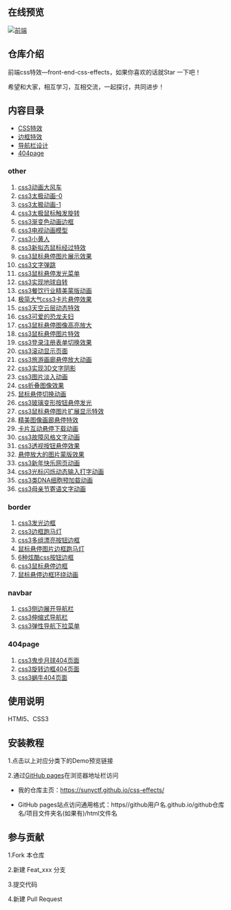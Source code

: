 ## 在线预览

[![前端](https://raw.githubusercontent.com/sunyctf/css-effects/main/images/qcode.gif "前端")](https://sunyctf.github.io/css-effects/)

## 仓库介绍

前端css特效—front-end-css-effects，如果你喜欢的话就Star 一下吧！

希望和大家，相互学习，互相交流，一起探讨，共同进步！

## 内容目录

- [CSS特效](#other)
- [边框特效](#border)
- [导航栏设计](#navbar)
- [404page](#404page)

### other

1. [css3动画大风车](https://sunyctf.github.io/css-effects/other/css3动画大风车.html)
2. [css3太极动画-0](https://sunyctf.github.io/css-effects/other/css3太极动画-0.html)
3. [css3太极动画-1](https://sunyctf.github.io/css-effects/other/css3太极动画-1.html)
4. [css3太极鼠标触发旋转](https://sunyctf.github.io/css-effects/other/css3太极鼠标触发旋转.html)
5. [css3渐变色动画边框](https://sunyctf.github.io/css-effects/other/css3渐变色动画边框.html)
6. [css3电视动画模型](https://sunyctf.github.io/css-effects/other/css3电视动画模型.html)
7. [css3小黄人](https://sunyctf.github.io/css-effects/other/css3小黄人.html)
8. [css3新拟态鼠标经过特效](https://sunyctf.github.io/css-effects/other/css3新拟态鼠标经过特效/index.html)
9. [css3鼠标悬停图片展示效果](https://sunyctf.github.io/css-effects/other/css3鼠标悬停图片展示效果/index.html)
10. [css3文字弹跳](https://sunyctf.github.io/css-effects/other/css3文字弹跳/index.html)
11. [css3鼠标悬停发光菜单](https://sunyctf.github.io/css-effects/other/css3鼠标悬停发光菜单/index.html)
12. [css3实现地球自转](https://sunyctf.github.io/css-effects/other/css3实现地球自转/index.html)
13. [css3餐饮行业精美蒙版动画](https://sunyctf.github.io/css-effects/other/css3餐饮行业精美蒙版动画/index.html)
14. [极简大气css3卡片悬停效果](https://sunyctf.gitee.io/css-effects/other/css3卡片悬停效果/index.html)
15. [css3天空云层动态特效](https://sunyctf.github.io/css-effects/other/css3天空云层动态特效/index.html)
16. [css3可爱的恐龙夫妇](https://sunyctf.github.io/css-effects/other/css3可爱的恐龙夫妇/index.html)
17. [css3鼠标悬停图像高亮放大](https://sunyctf.gitee.io/css-effects/other/css3鼠标悬停图像高亮放大/index.html)
18. [css3鼠标悬停图片特效](https://sunyctf.github.io/css-effects/other/css3鼠标悬停图片特效/index.html)
19. [css3登录注册表单切换效果](https://sunyctf.github.io/front-end-demos/css-effects/other/css3登录注册表单切换效果/index.html)
20. [css3滚动显示页面](https://sunyctf.github.io/css-effects/other/css3滚动显示页面/index.html)
21. [css3旅游画廊悬停放大动画](https://sunyctf.github.io/css-effects/other/css3旅游画廊悬停放大动画/index.html)
22. [css3实现3D文字阴影](https://sunyctf.github.io/css-effects/other/css33D文字阴影/index.html)
23. [css3图片淡入动画](https://sunyctf.github.io/css-effects/other/css3图片淡入动画/index.html)
24. [css折叠图像效果](https://sunyctf.github.io/css-effects/other/css3折叠图像/index.html)
25. [鼠标悬停切换动画](https://sunyctf.github.io/css-effects/other/鼠标悬停切换动画/index.html)
26. [css3玻璃变形按钮悬停发光](https://sunyctf.github.io/css-effects/other/css3玻璃变形按钮悬停发光/index.html)
27. [css3鼠标悬停图片扩展显示特效](https://sunyctf.github.io/css-effects/other/css3鼠标悬停图片扩展显示特效/index.html)
28. [精美图像画廊悬停特效](https://sunyctf.github.io/css-effects/other/精美图像画廊悬停特效/index.html)
29. [卡片互动悬停下载动画](https://sunyctf.github.io/css-effects/other/卡片互动悬停下载动画/index.html)
31. [css3故障风格文字动画](https://sunyctf.github.io/css-effects/css3故障风格文字动画/index.html)
32. [css3透视按钮悬停效果](https://sunyctf.github.io/css-effects/other/css3透视按钮悬停效果/index.html)
38. [悬停放大的图片蒙版效果](https://sunyctf.github.io/css-effects/other/悬停放大的图片蒙版效果/index.html)
38. [css3新年快乐网页动画](https://sunyctf.github.io/css-effects/other/css3新年快乐网页动画/index.html)
38. [css3光标闪烁动态输入打字动画](https://sunyctf.github.io/css-effects/other/css3光标闪烁动态输入打字动画/index.html)
38. [css3类DNA细胞预加载动画](https://sunyctf.github.io/css-effects/other/css3类DNA细胞预加载动画/index.html)
38. [css3母亲节寄语文字动画](https://sunyctf.github.io/css-effects/other/css3母亲节寄语文字动画/index.html)

### border

1. [css3发光边框](https://sunyctf.github.io/css-effects/border/css3发光边框.html)
2. [css3边框跑马灯](https://sunyctf.github.io/css-effects/border/css3边框跑马灯.html)
3. [css3多组漂亮按钮边框](https://sunyctf.github.io/css-effects/border/css3多组漂亮按钮边框.html)
4. [鼠标悬停图片边框跑马灯](https://sunyctf.github.io/css-effects/border/鼠标悬停图片边框跑马灯/index.html)
5. [6种炫酷css按钮边框](https://sunyctf.github.io/css-effects/border/6种炫酷css按钮边框/index.html)
6. [css3鼠标悬停边框](https://sunyctf.github.io/css-effects/border/鼠标悬停边框/index.html)
7. [鼠标悬停边框环绕动画](https://sunyctf.github.io/css-effects/border/鼠标悬停边框环绕动画/index.html)

### navbar

1. [css3侧边展开导航栏](https://sunyctf.github.io/css-effects/navbar/css3侧边展开导航栏/index.html)
2. [css3伸缩式导航栏](https://sunyctf.github.io/css-effects/navbar/css3伸缩式导航栏/index.html)
2. [css3弹性导航下拉菜单](https://sunyctf.github.io/css-effects/navbar/css3弹性导航下拉菜单/index.html)

### 404page

1. [css3鬼步月球404页面](https://sunyctf.github.io/css-effects/404page/css3鬼步月球404页面/index.html)
1. [css3旋转边框404页面](https://sunyctf.github.io/css-effects/404page/css3旋转边框404页面/index.html)
1. [css3蜗牛404页面](https://sunyctf.github.io/css-effects/404page/css3蜗牛404页面/index.html)

## 使用说明

HTMl5、CSS3

## 安装教程

1.点击以上对应分类下的Demo预览链接

2.通过[GitHub pages](https://pages.github.com/ "去了解GitHub pages")在浏览器地址栏访问

- 我的仓库主页：https://sunyctf.github.io/css-effects/

- GitHub pages站点访问通用格式：https//github用户名.github.io/github仓库名/项目文件夹名(如果有)/html文件名

## 参与贡献

1.Fork 本仓库

2.新建 Feat_xxx 分支

3.提交代码

4.新建 Pull Request
